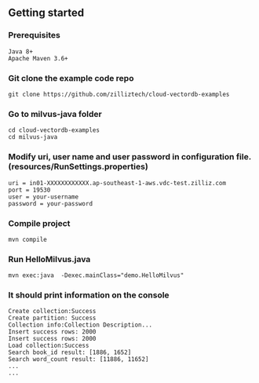 ## Getting started

### Prerequisites

    Java 8+
    Apache Maven 3.6+

### Git clone the example code repo
    git clone https://github.com/zilliztech/cloud-vectordb-examples

### Go to milvus-java folder
    cd cloud-vectordb-examples
    cd milvus-java

### Modify uri, user name and user password in configuration file.(resources/RunSettings.properties)
    uri = in01-XXXXXXXXXXXX.ap-southeast-1-aws.vdc-test.zilliz.com
    port = 19530
    user = your-username
    password = your-password

### Compile project
    mvn compile

### Run HelloMilvus.java
    mvn exec:java  -Dexec.mainClass="demo.HelloMilvus"

### It should print information on the console
    Create collection:Success
    Create partition: Success
    Collection info:Collection Description...
    Insert success rows: 2000
    Insert success rows: 2000
    Load collection:Success
    Search book_id result: [1886, 1652]
    Search word_count result: [11886, 11652]
    ...
    ...
